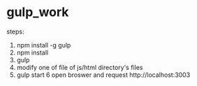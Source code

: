 # gulp_work

steps:
   1. npm install -g gulp
   2. npm install
   3. gulp 
   4. modify  one of file of js/html directory's files
   5. gulp start 
   6 open broswer and request http://localhost:3003
   
   
